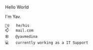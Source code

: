 Hello World

I'm Yav.

    🙋‍♀️   he/his
    📫   mail.com
    🕸️   @yavmedina
    💻   currently working as a IT Support

